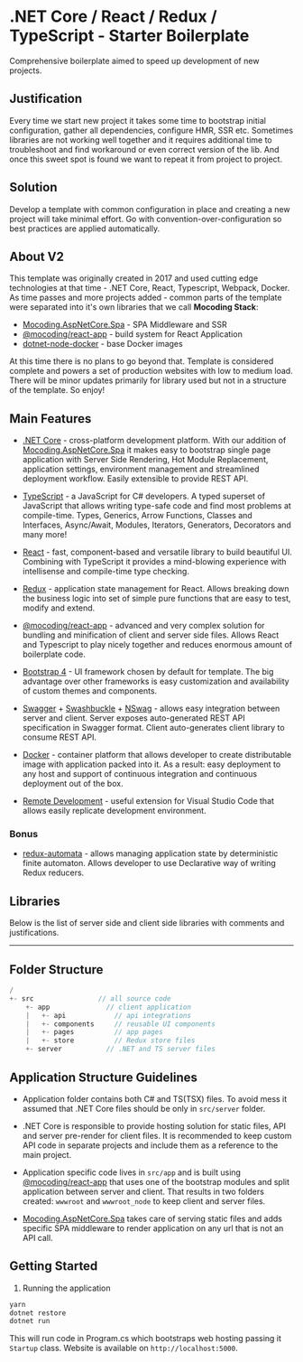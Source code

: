 # .NET Core / React / Redux / TypeScript - Starter Boilerplate
Comprehensive boilerplate aimed to speed up development of new projects.

## Justification
Every time we start new project it takes some time to bootstrap initial configuration, gather all dependencies, configure HMR, SSR etc. Sometimes libraries are not working well together and it requires additional time to troubleshoot and find workaround or even correct version of the lib. And once this sweet spot is found we want to repeat it from project to project.

## Solution
Develop a template with common configuration in place and creating a new project will take minimal effort. Go with convention-over-configuration so best practices are applied automatically.

## About V2
This template was originally created in 2017 and used cutting edge technologies at that time - .NET Core, React, Typescript, Webpack, Docker. As time passes and more projects added - common parts of the template were separated into it's own libraries that we call **Mocoding Stack**:
- [Mocoding.AspNetCore.Spa](https://github.com/mocoding-software/aspnetcore-spa) - SPA Middleware and SSR
- [@mocoding/react-app](https://github.com/mocoding-software/react-app) - build system for React Application
- [dotnet-node-docker](https://github.com/mocoding-software/dotnet-node-docker) - base Docker images

At this time there is no plans to go beyond that. Template is considered complete and powers a set of production websites with low to medium load. There will be minor updates primarily for library used but not in a structure of the template. So enjoy!

## Main Features

- [.NET Core](https://www.microsoft.com/net/core) - cross-platform development platform. With our addition of [Mocoding.AspNetCore.Spa](https://github.com/mocoding-software/aspnetcore-spa) it makes easy to bootstrap single page application with Server Side Rendering, Hot Module Replacement, application settings, environment management and streamlined deployment workflow. Easily extensible to provide REST API. 

- [TypeScript](https://www.typescriptlang.org/) - a JavaScript for C# developers. A typed superset of JavaScript that allows writing type-safe code and find most problems at compile-time. Types, Generics, Arrow Functions, Classes and Interfaces, Async/Await, Modules, Iterators, Generators, Decorators and many more!

- [React](https://github.com/facebook/react) - fast, component-based and versatile library to build beautiful UI. Combining with TypeScript it provides a mind-blowing experience with intellisense and compile-time type checking.

- [Redux](https://github.com/reactjs/redux) - application state management for React. Allows breaking down the business logic into set of simple pure functions that are easy to test, modify and extend.

- [@mocoding/react-app](https://github.com/mocoding-software/react-app) - advanced and very complex solution for bundling and minification of client and server side files. Allows React and Typescript to play nicely together and reduces enormous amount of boilerplate code.

- [Bootstrap 4](https://v4-alpha.getbootstrap.com) - UI framework chosen by default for template. The big advantage over other frameworks is easy customization and availability of custom themes and components.

- [Swagger](https://swagger.io/) + [Swashbuckle](https://github.com/domaindrivendev/Swashbuckle.AspNetCore) + [NSwag](https://github.com/RSuter/NSwag) - allows easy integration between server and client. Server exposes auto-generated REST API specification in Swagger format. Client auto-generates client library to consume REST API.

- [Docker](https://www.docker.com/) - container platform that allows developer to create distributable image with application packed into it. As a result: easy deployment to any host and support of continuous integration and continuous deployment out of the box.

- [Remote Development](https://code.visualstudio.com/docs/remote/remote-overview) - useful extension for Visual Studio Code that allows easily replicate development environment.

### Bonus

- [redux-automata](https://github.com/mocoding-software/redux-automata) - allows managing application state by deterministic finite automaton. Allows developer to use Declarative way of writing Redux reducers.

## Libraries
Below is the list of server side and client side libraries with comments and justifications.

___

## Folder Structure 

```cs
/
+- src                // all source code 
    +- app              // client application
    |   +- api            // api integrations
    |   +- components     // reusable UI components
    |   +- pages          // app pages
    |   +- store          // Redux store files        
    +- server           // .NET and TS server files

```

## Application Structure Guidelines

* Application folder contains both C# and TS(TSX) files. To avoid mess it assumed that .NET Core files should be only in `src/server` folder. 

* .NET Core is responsible to provide hosting solution for static files, API and server pre-render for client files. It is recommended to keep custom API code in separate projects and include them as a reference to the main project.

* Application specific code lives in ```src/app``` and is built using [@mocoding/react-app](https://github.com/mocoding-software/react-app) that uses one of the bootstrap modules and split application between server and client. That results in two folders created: `wwwroot` and `wwwroot_node` to keep client and server files.

* [Mocoding.AspNetCore.Spa](https://github.com/mocoding-software/aspnetcore-spa) takes care of serving static files and adds specific SPA middleware to render application on any url that is not an API call.

## Getting Started

1. Running  the application
```sh
yarn
dotnet restore
dotnet run
```

This will run code in Program.cs which bootstraps web hosting passing it ```Startup``` class. Website is available on ```http://localhost:5000```.

